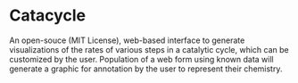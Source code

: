 # Catacycle
An open-souce (MIT License), web-based interface to generate visualizations of the rates of various steps in a catalytic cycle, which can be customized by the user. Population of a web form using known data will generate a graphic for annotation by the user to represent their chemistry.
